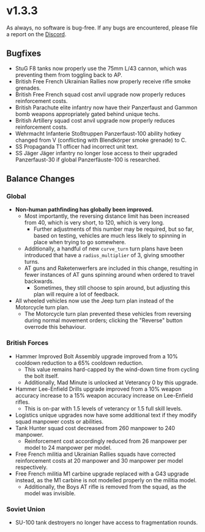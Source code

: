 # v1.3.3

As always, no software is bug-free. If any bugs are encountered, please file a report on the [Discord](https://discord.com/servers/stoklomolvi-development-studios-365319231946096644).

## Bugfixes

- StuG F8 tanks now properly use the 75mm L/43 cannon, which was preventing them from toggling back to AP.
- British Free French Ukrainian Rallies now properly receive rifle smoke grenades.
- British Free French squad cost anvil upgrade now properly reduces reinforcement costs.
- British Parachute elite infantry now have their Panzerfaust and Gammon bomb weapons appropriately gated behind unique techs.
- British Artillery squad cost anvil upgrade now properly reduces reinforcement costs.
- Wehrmacht Infanterie Stoßtruppen Panzerfaust-100 ability hotkey changed from V (conflicting with Blendkörper smoke grenade) to C.
- SS Propaganda T1 officer had incorrect unit text.
- SS Jäger Jäger infantry no longer lose access to their upgraded Panzerfaust-30 if global Panzerfäuste-100 is researched.

## Balance Changes

### Global

- **Non-human pathfinding has globally been improved.**
  - Most importantly, the reversing distance limit has been increased from 40, which is very short, to 120, which is very long.
    - Further adjustments of this number may be required, but so far, based on testing, vehicles are much less likely to spinning in place when trying to go somewhere.
  - Additionally, a handful of new `curve_turn` turn plans have been introduced that have a `radius_multiplier` of 3, giving smoother turns.
  - AT guns and Raketenwerfers are included in this change, resulting in fewer instances of AT guns spinning around when ordered to travel backwards.
    - Sometimes, they still choose to spin around, but adjusting this plan will require a lot of feedback.
- All wheeled vehicles now use the Jeep turn plan instead of the Motorcycle turn plan.
  - The Motorcycle turn plan prevented these vehicles from reversing during normal movement orders; clicking the "Reverse" button overrode this behaviour.

### British Forces

- Hammer Improved Bolt Assembly upgrade improved from a 10% cooldown reduction to a 65% cooldown reduction.
  - This value remains hard-capped by the wind-down time from cycling the bolt itself.
  - Additionally, Mad Minute is unlocked at Veterancy 0 by this upgrade.
- Hammer Lee-Enfield Drills upgrade improved from a 10% weapon accuracy increase to a 15% weapon accuracy increase on Lee-Enfield rifles.
  - This is on-par with 1.5 levels of veterancy or 1.5 full skill levels.
- Logistics unique upgrades now have some additional text if they modify squad manpower costs or abilities.
- Tank Hunter squad cost decreased from 260 manpower to 240 manpower.
  - Reinforcement cost accordingly reduced from 26 manpower per model to 24 manpower per model.
- Free French militia and Ukrainian Rallies squads have corrected reinforcement costs at 20 manpower and 30 manpower per model respectively.
- Free French militia M1 carbine upgrade replaced with a G43 upgrade instead, as the M1 carbine is not modelled properly on the militia model.
  - Additionally, the Boys AT rifle is removed from the squad, as the model was invisible.

### Soviet Union

- SU-100 tank destroyers no longer have access to fragmentation rounds.
